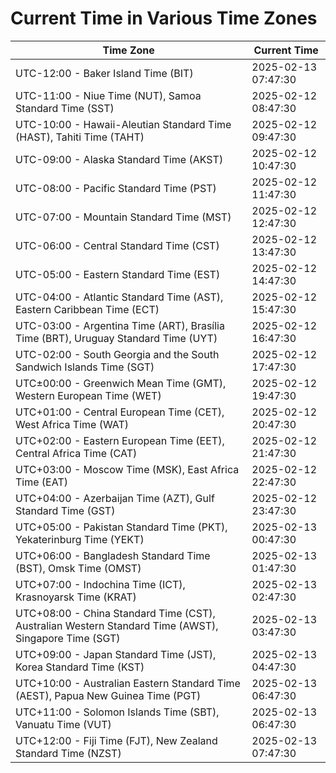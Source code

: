 # Current Time in Various Time Zones

| Time Zone | Current Time |
|-----------|--------------|
| UTC-12:00 - Baker Island Time (BIT) | 2025-02-13 07:47:30 |
| UTC-11:00 - Niue Time (NUT), Samoa Standard Time (SST) | 2025-02-12 08:47:30 |
| UTC-10:00 - Hawaii-Aleutian Standard Time (HAST), Tahiti Time (TAHT) | 2025-02-12 09:47:30 |
| UTC-09:00 - Alaska Standard Time (AKST) | 2025-02-12 10:47:30 |
| UTC-08:00 - Pacific Standard Time (PST) | 2025-02-12 11:47:30 |
| UTC-07:00 - Mountain Standard Time (MST) | 2025-02-12 12:47:30 |
| UTC-06:00 - Central Standard Time (CST) | 2025-02-12 13:47:30 |
| UTC-05:00 - Eastern Standard Time (EST) | 2025-02-12 14:47:30 |
| UTC-04:00 - Atlantic Standard Time (AST), Eastern Caribbean Time (ECT) | 2025-02-12 15:47:30 |
| UTC-03:00 - Argentina Time (ART), Brasília Time (BRT), Uruguay Standard Time (UYT) | 2025-02-12 16:47:30 |
| UTC-02:00 - South Georgia and the South Sandwich Islands Time (SGT) | 2025-02-12 17:47:30 |
| UTC±00:00 - Greenwich Mean Time (GMT), Western European Time (WET) | 2025-02-12 19:47:30 |
| UTC+01:00 - Central European Time (CET), West Africa Time (WAT) | 2025-02-12 20:47:30 |
| UTC+02:00 - Eastern European Time (EET), Central Africa Time (CAT) | 2025-02-12 21:47:30 |
| UTC+03:00 - Moscow Time (MSK), East Africa Time (EAT) | 2025-02-12 22:47:30 |
| UTC+04:00 - Azerbaijan Time (AZT), Gulf Standard Time (GST) | 2025-02-12 23:47:30 |
| UTC+05:00 - Pakistan Standard Time (PKT), Yekaterinburg Time (YEKT) | 2025-02-13 00:47:30 |
| UTC+06:00 - Bangladesh Standard Time (BST), Omsk Time (OMST) | 2025-02-13 01:47:30 |
| UTC+07:00 - Indochina Time (ICT), Krasnoyarsk Time (KRAT) | 2025-02-13 02:47:30 |
| UTC+08:00 - China Standard Time (CST), Australian Western Standard Time (AWST), Singapore Time (SGT) | 2025-02-13 03:47:30 |
| UTC+09:00 - Japan Standard Time (JST), Korea Standard Time (KST) | 2025-02-13 04:47:30 |
| UTC+10:00 - Australian Eastern Standard Time (AEST), Papua New Guinea Time (PGT) | 2025-02-13 06:47:30 |
| UTC+11:00 - Solomon Islands Time (SBT), Vanuatu Time (VUT) | 2025-02-13 06:47:30 |
| UTC+12:00 - Fiji Time (FJT), New Zealand Standard Time (NZST) | 2025-02-13 07:47:30 |
